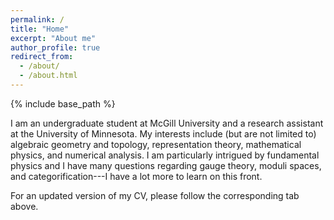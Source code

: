 ```yaml
---
permalink: /
title: "Home"
excerpt: "About me"
author_profile: true
redirect_from: 
  - /about/
  - /about.html
---
```


{% include base_path %}

I am an undergraduate student at McGill University and a research assistant at the University of Minnesota. My interests include (but are not limited to) algebraic geometry and topology, representation theory, mathematical physics, and numerical analysis. I am particularly intrigued by fundamental physics and I have many questions regarding gauge theory, moduli spaces, and categorification---I have a lot more to learn on this front.

For an updated version of my CV, please follow the corresponding tab above.
